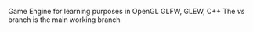 Game Engine for learning purposes in OpenGL GLFW, GLEW, C++
The *vs* branch is the main working branch
